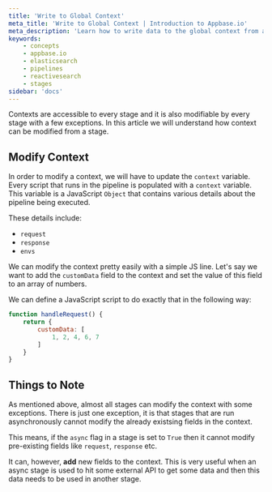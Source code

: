 ```yaml
---
title: 'Write to Global Context'
meta_title: 'Write to Global Context | Introduction to Appbase.io'
meta_description: 'Learn how to write data to the global context from a stage'
keywords:
    - concepts
    - appbase.io
    - elasticsearch
    - pipelines
    - reactivesearch
    - stages
sidebar: 'docs'
---
```


Contexts are accessible to every stage and it is also modifiable by every stage with a few exceptions. In this article we will understand how context can be modified from a stage.

## Modify Context

In order to modify a context, we will have to update the `context` variable. Every script that runs in the pipeline is populated with a `context` variable. This variable is a JavaScript `Object` that contains various details about the pipeline being executed.

These details include:

- `request`
- `response`
- `envs`

We can modify the context pretty easily with a simple JS line. Let's say we want to add the `customData` field to the context and set the value of this field to an array of numbers.

We can define a JavaScript script to do exactly that in the following way:

```js
function handleRequest() {
    return {
        customData: [
            1, 2, 4, 6, 7
        ]
    }
}
```

## Things to Note

As mentioned above, almost all stages can modify the context with some exceptions. There is just one exception, it is that stages that are run asynchronously cannot modify the already existsing fields in the context.

This means, if the `async` flag in a stage is set to `True` then it cannot modify pre-existing fields like `request`, `response` etc.

It can, however, **add** new fields to the context. This is very useful when an async stage is used to hit some external API to get some data and then this data needs to be used in another stage.